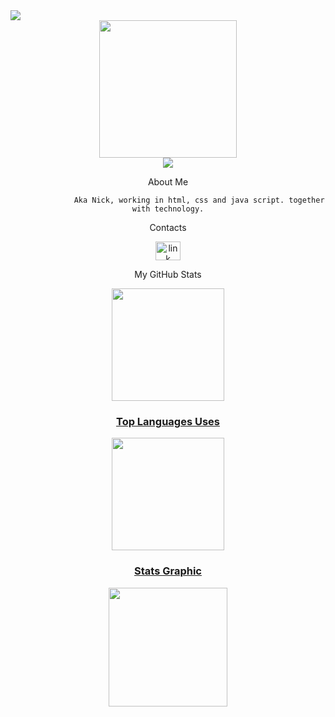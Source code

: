 <img src="https://komarev.com/ghpvc/?username=nickscr1pt&color=blue&style=flat">
<div align = "center">
  <img height= "220px" src="https://i.pinimg.com/originals/16/f1/da/16f1dae6275c1de9b0b8ff71195aff79.png">
  <div align = "center">
  <img src="https://readme-typing-svg.herokuapp.com?size=24&color=23238E&vCenter=true&multiline=true&lines=Wassup!+Anna+is+extremely+hot.">
</div align= center>
  
  About Me
  
                  Aka Nick, working in html, css and java script. together with technology.
  
  
  Contacts
  
  
<div>
  
<a href="https://discord.gg/3r8VteegmH" target="blank"><img align="center" src="https://raw.githubusercontent.com/rahuldkjain/github-profile-readme-generator/master/src/images/icons/Social/discord.svg" alt="link" height="30" width="40" /></a>

</div>
  
</p>
  
  My GitHub Stats
 
<div align="center">
  <a href="https://github.com/nickscr1pt">
  <img height="180em" src="https://github-readme-stats.vercel.app/api?username=nickscr1pt&show_icons=true&theme=midnight-purple&include_all_commits=true&count_private=true"/>
      
    
 ### Top Languages Uses
          
 <div align="center">
  <img height="180em" src="https://github-readme-stats.vercel.app/api/top-langs/?username=nickscr1pt&layout=compact&langs_count=7&theme=midnight-purple"/>

 ### Stats Graphic       

  <a href="https://github.com/nickscr1pt">
  <img height="190em" src="https://activity-graph.herokuapp.com/graph?username=nickscr1pt&theme=github&bg_color=20232a&hide_border=true"/>
  <img height="190em" src="https://github-readme-stats.vercel.app/api/top-langs/    
<div>
                           
